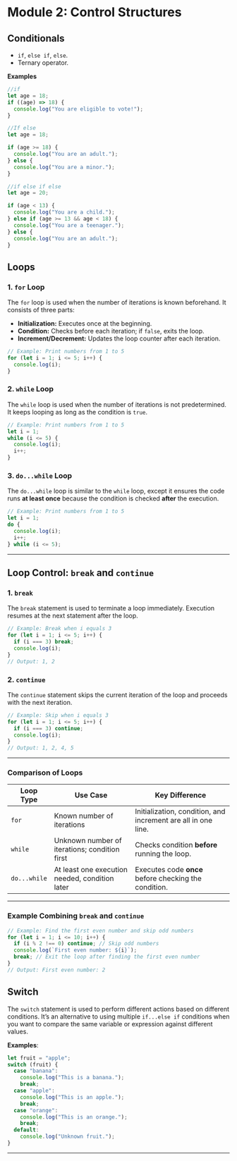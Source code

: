 # Module 2: Control Structures

## Conditionals

- `if`, `else if`, `else`.
- Ternary operator.

**Examples**

```javascript
//if
let age = 18;
if ((age) => 18) {
  console.log("You are eligible to vote!");
}

//If else
let age = 18;

if (age >= 18) {
  console.log("You are an adult.");
} else {
  console.log("You are a minor.");
}

//if else if else
let age = 20;

if (age < 13) {
  console.log("You are a child.");
} else if (age >= 13 && age < 18) {
  console.log("You are a teenager.");
} else {
  console.log("You are an adult.");
}
```

## Loops

### 1. **`for` Loop**

The `for` loop is used when the number of iterations is known beforehand. It consists of three parts:

- **Initialization:** Executes once at the beginning.
- **Condition:** Checks before each iteration; if `false`, exits the loop.
- **Increment/Decrement:** Updates the loop counter after each iteration.

```javascript
// Example: Print numbers from 1 to 5
for (let i = 1; i <= 5; i++) {
  console.log(i);
}
```

### 2. **`while` Loop**

The `while` loop is used when the number of iterations is not predetermined. It keeps looping as long as the condition is `true`.

```javascript
// Example: Print numbers from 1 to 5
let i = 1;
while (i <= 5) {
  console.log(i);
  i++;
}
```

### 3. **`do...while` Loop**

The `do...while` loop is similar to the `while` loop, except it ensures the code runs **at least once** because the condition is checked **after** the execution.

```javascript
// Example: Print numbers from 1 to 5
let i = 1;
do {
  console.log(i);
  i++;
} while (i <= 5);
```

---

## Loop Control: `break` and `continue`

### 1. **`break`**

The `break` statement is used to terminate a loop immediately. Execution resumes at the next statement after the loop.

```javascript
// Example: Break when i equals 3
for (let i = 1; i <= 5; i++) {
  if (i === 3) break;
  console.log(i);
}
// Output: 1, 2
```

### 2. **`continue`**

The `continue` statement skips the current iteration of the loop and proceeds with the next iteration.

```javascript
// Example: Skip when i equals 3
for (let i = 1; i <= 5; i++) {
  if (i === 3) continue;
  console.log(i);
}
// Output: 1, 2, 4, 5
```

---

### **Comparison of Loops**

| Loop Type    | Use Case                                       | Key Difference                                                |
| ------------ | ---------------------------------------------- | ------------------------------------------------------------- |
| `for`        | Known number of iterations                     | Initialization, condition, and increment are all in one line. |
| `while`      | Unknown number of iterations; condition first  | Checks condition **before** running the loop.                 |
| `do...while` | At least one execution needed, condition later | Executes code **once** before checking the condition.         |

---

### Example Combining `break` and `continue`

```javascript
// Example: Find the first even number and skip odd numbers
for (let i = 1; i <= 10; i++) {
  if (i % 2 !== 0) continue; // Skip odd numbers
  console.log(`First even number: ${i}`);
  break; // Exit the loop after finding the first even number
}
// Output: First even number: 2
```

## Switch

The `switch` statement is used to perform different actions based on different conditions. It’s an alternative to using multiple `if...else if` conditions when you want to compare the same variable or expression against different values.

**Examples**:

```javascript
let fruit = "apple";
switch (fruit) {
  case "banana":
    console.log("This is a banana.");
    break;
  case "apple":
    console.log("This is an apple.");
    break;
  case "orange":
    console.log("This is an orange.");
    break;
  default:
    console.log("Unknown fruit.");
}
```

---
